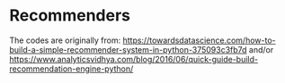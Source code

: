 # Recommenders

The codes are originally from: 
https://towardsdatascience.com/how-to-build-a-simple-recommender-system-in-python-375093c3fb7d and/or
https://www.analyticsvidhya.com/blog/2016/06/quick-guide-build-recommendation-engine-python/
